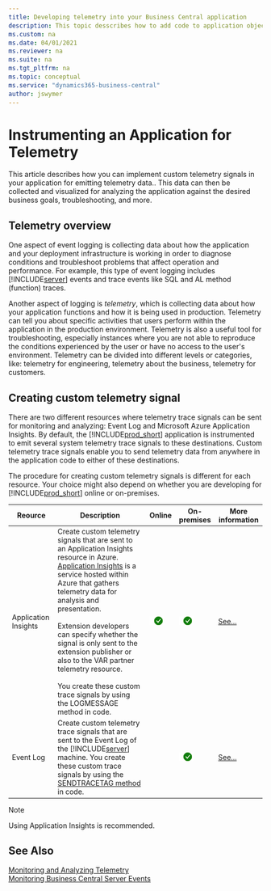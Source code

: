 ```yaml
---
title: Developing telemetry into your Business Central application
description: This topic desscribes how to add code to application objects that enables you to gather telemetry.
ms.custom: na
ms.date: 04/01/2021
ms.reviewer: na
ms.suite: na
ms.tgt_pltfrm: na
ms.topic: conceptual
ms.service: "dynamics365-business-central"
author: jswymer
---
```

# Instrumenting an Application for Telemetry

This article describes how you can implement custom telemetry signals in your application for emitting telemetry data.. This data can then be collected and visualized for analyzing the application against the desired business goals, troubleshooting, and more.

## Telemetry overview

One aspect of event logging is collecting data about how the application and your deployment infrastructure is working in order to diagnose conditions and troubleshoot problems that affect operation and performance. For example, this type of event logging includes [!INCLUDE[server](includes/server.md)] events and trace events like SQL and AL method (function) traces.

Another aspect of logging is *telemetry*, which is collecting data about how your application functions and how it is being used in production. Telemetry can tell you about specific activities that users perform within the application in the production environment. Telemetry is also a useful tool for troubleshooting, especially instances where you are not able to reproduce the conditions experienced by the user or have no access to the user's environment. Telemetry can be divided into different levels or categories, like: telemetry for engineering, telemetry about the business, telemetry for customers.

## Creating custom telemetry signal

There are two different resources where telemetry trace signals can be sent for monitoring and analyzing: Event Log and Microsoft Azure Application Insights. By default, the [!INCLUDE[prod_short](includes/prod_short.md)] application is instrumented to emit several system telemetry trace signals to these destinations. Custom telemetry trace signals enable you to send telemetry data from anywhere in the application code to either of these destinations.

The procedure for creating custom telemetry signals is different for each resource. Your choice might also depend on whether you are developing for [!INCLUDE[prod_short](../developer/includes/prod_short.md)] online or on-premises.

|Reource|Description|Online|On-premises|More information|
|-----------|-----------|------|-----------|----------------|
|Application Insights|Create custom telemetry signals that are sent to an Application Insights resource in Azure. [Application Insights](/azure/azure-monitor/app/app-insights-overview) is a service hosted within Azure that gathers telemetry data for analysis and presentation. <br /><br />Extension developers can specify whether the signal is only sent to the extension publisher or also to the VAR partner telemetry resource.<br /><br />You create these custom trace signals by using the LOGMESSAGE method in code.|![check mark for feature.](media/check.png)|![check mark for feature](media/check.png)|[See...](devenv-instrument-application-for-telemetry-app-insights.md)|
|Event Log| Create custom telemetry trace signals that are sent to the Event Log of the [!INCLUDE[server](includes/server.md)] machine. You create these custom trace signals by using the [SENDTRACETAG method](methods-auto/session/session-sendtracetag-method.md) in code.||![check mark for feature.](media/check.png)|[See...](devenv-instrument-application-for-telemetry-event-log.md)|

> [!NOTE]
> Using Application Insights is recommended. 

## See Also

[Monitoring and Analyzing Telemetry](../administration/telemetry-overview.md)  
[Monitoring Business Central Server Events](../administration/monitor-server-events.md)  
